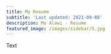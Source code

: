 ```yaml
---
title: My Resume
subtitle: 'Last updated: 2021-09-08'
description: Mo Alawi - Resume
featured_image: /images/sidebar/5.jpg
---
```


Text
